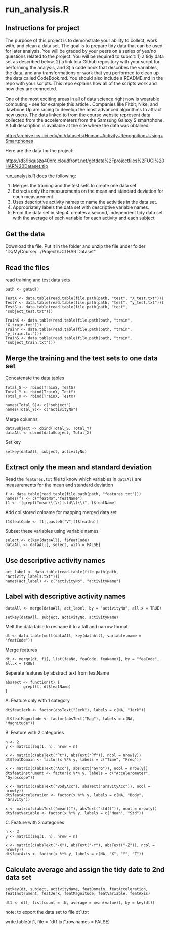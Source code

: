 run_analysis.R
===================

Instructions for project
------------------------
The purpose of this project is to demonstrate your ability to collect, work with, and clean a data set. The goal is to prepare tidy data that can be used for later analysis. You will be graded by your peers on a series of yes/no questions related to the project. You will be required to submit: 1) a tidy data set as described below, 2) a link to a Github repository with your script for performing the analysis, and 3) a code book that describes the variables, the data, and any transformations or work that you performed to clean up the data called CodeBook.md. You should also include a README.md in the repo with your scripts. This repo explains how all of the scripts work and how they are connected.  

One of the most exciting areas in all of data science right now is wearable computing - see for example this article . Companies like Fitbit, Nike, and Jawbone Up are racing to develop the most advanced algorithms to attract new users. The data linked to from the course website represent data collected from the accelerometers from the Samsung Galaxy S smartphone. A full description is available at the site where the data was obtained: 

http://archive.ics.uci.edu/ml/datasets/Human+Activity+Recognition+Using+Smartphones 

Here are the data for the project: 

https://d396qusza40orc.cloudfront.net/getdata%2Fprojectfiles%2FUCI%20HAR%20Dataset.zip 

run_analysis.R does the following:
1. Merges the training and the test sets to create one data set.
2. Extracts only the measurements on the mean and standard deviation for each measurement.
3. Uses descriptive activity names to name the activities in the data set.
4. Appropriately labels the data set with descriptive variable names.
5. From the data set in step 4, creates a second, independent tidy data set with the average of each variable for each activity and each subject


Get the data
------------
Download the file. Put it in the folder and unzip the file under folder "D:/MyCourse/.../Project/UCI HAR Dataset".


Read the files
--------------
read training and test data sets

	path <- getwd()
    
    TestX <- data.table(read.table(file.path(path, "test", "X_test.txt")))
    TestY <- data.table(read.table(file.path(path, "test", "y_test.txt")))
    TestS <- data.table(read.table(file.path(path, "test", "subject_test.txt")))
    
    TrainX <- data.table(read.table(file.path(path, "train", "X_train.txt")))
    TrainY <- data.table(read.table(file.path(path, "train", "y_train.txt")))
    TrainS <- data.table(read.table(file.path(path, "train", "subject_train.txt")))


Merge the training and the test sets to one data set
----------------------------------------------------
Concatenate the data tables
    
    Total_S <- rbind(TrainS, TestS)
    Total_Y <- rbind(TrainY, TestY)
    Total_X <- rbind(TrainX, TestX)
    
    names(Total_S)<- c("subject") 
    names(Total_Y)<- c("activityNo")
    
Merge columns

    dataSubject <- cbind(Total_S, Total_Y)
    dataAll <- cbind(dataSubject, Total_X)

Set key

    setkey(dataAll, subject, activityNo)


Extract only the mean and standard deviation
--------------------------------------------
Read the `features.txt` file to know which variables in `dataAll` are measurements for the mean and standard deviation

    f <- data.table(read.table(file.path(path, "features.txt")))
    names(f) <- c("featNo","featName")
    f1 <- f[grepl("mean\\(\\)|std\\(\\)", f$featName]
    
Add col stored colname for mapping merged data set 
    
    f1$featCode <- f1[,paste0("V",f1$featNo)]
    
Subset these variables using variable names
    
    select <- c(key(dataAll), f$featCode)
    dataAll <- dataAll[, select, with = FALSE]


Use descriptive activity names
------------------------------

    act_label <- data.table(read.table(file.path(path, "activity_labels.txt")))
    names(act_label) <- c("activityNo", "activityName")


Label with descriptive activity names
-------------------------------------

    dataAll <- merge(dataAll, act_label, by = "activityNo", all.x = TRUE)
    
    setkey(dataAll, subject, activityNo, activityName)
    

Melt the data table to reshape it to a tall and narrow format

    dt <- data.table(melt(dataAll, key(dataAll), variable.name = "featCode"))
     

Merge features

    dt <- merge(dt, f1[, list(feaNo, feaCode, feaName)], by = "feaCode", all.x = TRUE)
    
    
Seperate features by abstract text from featName 
    
    absText <- function(t) {
            grepl(t, dt$featName)
    }

A. Feature only with 1 category
    
    dt$featJerk <- factor(absText("Jerk"), labels = c(NA, "Jerk"))
    
    dt$featMagnitude <- factor(absText("Mag"), labels = c(NA, "Magnitude"))
    
B. Feature with 2 categories
    
    n <- 2
    y <- matrix(seq(1, n), nrow = n)
    
    x <- matrix(c(absText("^t"), absText("^f")), ncol = nrow(y))
    dt$featDomain <- factor(x %*% y, labels = c("Time", "Freq"))
    
    x <- matrix(c(absText("Acc"), absText("Gyro")), ncol = nrow(y))
    dt$featInstrument <- factor(x %*% y, labels = c("Accelerometer", "Gyroscope"))
    
    x <- matrix(c(absText("BodyAcc"), absText("GravityAcc")), ncol = nrow(y))
    dt$featAcceleration <- factor(x %*% y, labels = c(NA, "Body", "Gravity"))
    
    x <- matrix(c(absText("mean()"), absText("std()")), ncol = nrow(y))
    dt$featVariable <- factor(x %*% y, labels = c("Mean", "Std"))
    
C. Feature with 3 categories
    
    n <- 3
    y <- matrix(seq(1, n), nrow = n)
    
    x <- matrix(c(absText("-X"), absText("-Y"), absText("-Z")), ncol = nrow(y))
    dt$featAxis <- factor(x %*% y, labels = c(NA, "X", "Y", "Z"))
    
    
Calculate average and assign the tidy date to 2nd data set
----------------------------------------------------------
    
    setkey(dt, subject, activityName, featDomain, featAcceleration, featInstrument, featJerk, featMagnitude, featVariable, featAxis)
    
    dt1 <- dt[, list(count = .N, average = mean(value)), by = key(dt)]
    

note: to export the data set to file dt1.txt

write.table(dt1, file = "dt1.txt",row.names = FALSE)
    
